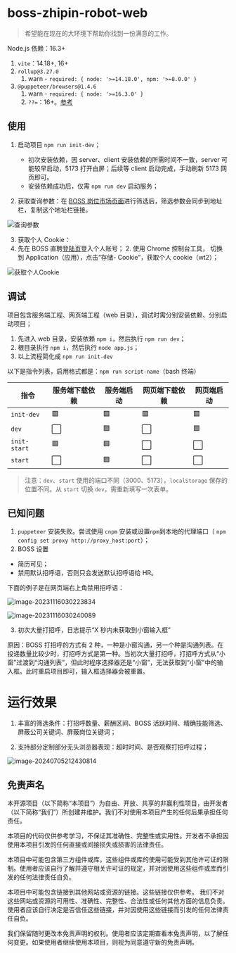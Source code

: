 # boss-zhipin-robot-web

> 希望能在现在的大环境下帮助你找到一份满意的工作。

Node.js 依赖：16.3+

1. `vite`：14.18+, 16+
2. `rollup@3.27.0`
   1. warn - `required: { node: '>=14.18.0', npm: '>=8.0.0' }`
3. `@puppeteer/browsers@1.4.6`
   1. warn - `required: { node: '>=16.3.0' }`
   2. `??=`：16+。[参考](https://node.green/#ES2021-features-Logical-Assignment-----basic-support)

## 使用

1. 启动项目 `npm run init-dev`；
   - 初次安装依赖，因 server、client 安装依赖的所需时间不一致，server 可能较早启动，5173 打开白屏；后续等 client 启动完成，手动刷新 5173 网页即可。
   - 安装依赖成功后，仅需 `npm run dev` 启动服务；

2. 获取查询参数：在 [BOSS 岗位市场页面](https://www.zhipin.com/web/geek/job)进行筛选后，筛选参数会同步到地址栏，复制这个地址栏链接。

![查询参数](https://engvu.oss-cn-shenzhen.aliyuncs.com/e05a3a8b9f32aa0bec24b49431540e03.webp)

3. 获取个人 Cookie：
1. 先在 BOSS 直聘[登陆页](https://www.zhipin.com/web/user/?ka=header-login)登入个人账号； 2. 使用 Chrome 控制台工具， 切换到 Application（应用），点击“存储- Cookie”，获取个人 cookie（wt2）；

![获取个人Cookie](https://engvu.oss-cn-shenzhen.aliyuncs.com/7a185a08a64782df63119eb61b0ab966.webp)

## 调试

项目包含服务端工程、网页端工程（web 目录），调试时需分别安装依赖、分别启动项目；

1. 先进入 web 目录，安装依赖 `npm i`，然后执行 `npm run dev`；
2. 根目录执行 `npm i`，然后执行 `node app.js`；
3. 以上流程简化成 `npm run init-dev`

以下是指令列表，启用格式都是：`npm run script-name`（bash 终端）

| 指令         | 服务端下载依赖 | 服务端启动 | 网页端下载依赖 | 网页端启动 |
| ------------ | -------------- | ---------- | -------------- | ---------- |
| `init-dev`   | 🟩             | 🟩         | 🟩             | 🟩         |
| `dev`        | ⬜️            | 🟩         | ⬜️            | 🟩         |
| `init-start` | 🟩             | 🟩         | ⬜️            | ⬜️        |
| `start`      | ⬜️            | 🟩         | ⬜️            | ⬜️        |

> 注意：`dev`、`start` 使用的端口不同（3000、5173），`localStorage` 保存的位置不同。从 `start` 切换 `dev`，需重新填写一次表单。

## 已知问题

1. `puppeteer` 安装失败。尝试使用 `cnpm` 安装或设置`npm`到本地的代理端口（ `npm config set proxy http://proxy_host:port`）；
2. BOSS 设置

- 简历可见；
- 禁用默认招呼语，否则只会发送默认招呼语给 HR。

下面的例子是在网页端右上角禁用招呼语：

![image-20231116030223834](https://engvu.oss-cn-shenzhen.aliyuncs.com/347d0cf1d9614701c0f2f18dd92796b7.webp)

![image-20231116030240089](https://engvu.oss-cn-shenzhen.aliyuncs.com/b0ec5a6078483d90285a5bd334390f8e.webp)

3. 初次大量打招呼，日志提示“X 秒内未获取到小窗输入框”

原因：BOSS 打招呼的方式有 2 种，一种是小窗沟通，另一个种是沟通列表。在投递数量比较少时，打招呼方式是第一种。当初次大量打招呼，打招呼方式从“小窗”过渡到“沟通列表”，但此时程序选择器还是“小窗”，无法获取到“小窗”中的输入框。此时重启项目即可，输入框选择器会被重置。

# 运行效果

1. 丰富的筛选条件：打招呼数量、薪酬区间、BOSS 活跃时间、精确技能筛选、屏蔽公司关键词、屏蔽岗位关键词；

2. 支持部分定制部分无头浏览器表现：超时时间、是否观察打招呼过程；

![image-20240705212430814](https://engvu.oss-cn-shenzhen.aliyuncs.com/b0c80eafec9fddd2d65ef12ea641f69c.webp)

## 免责声名

本开源项目（以下简称“本项目”）为自由、开放、共享的非赢利性项目，由开发者（以下简称“我们”）所创建并维护。我们不对使用本项目产生的任何后果承担任何责任。

本项目的代码仅供参考学习，不保证其准确性、完整性或实用性。开发者不承担因使用本项目引发的任何直接或间接损失或损害的法律责任。

本项目中可能包含第三方组件或库，这些组件或库的使用可能受到其他许可证的限制。使用者应该自行了解并遵守相关许可证的规定，并对因使用这些组件或库而引发的任何法律责任自负。

本项目中可能包含链接到其他网站或资源的链接。这些链接仅供参考。 我们不对这些网站或资源的可用性、准确性、完整性、合法性或任何其他方面的信息负责。使用者应该自行决定是否信任这些链接，并对因使用这些链接而引发的任何法律责任自负。

我们保留随时更改本免责声明的权利。使用者应该定期查看本免责声明，以了解任何变更。如果使用者继续使用本项目，则视为同意遵守新的免责声明。
